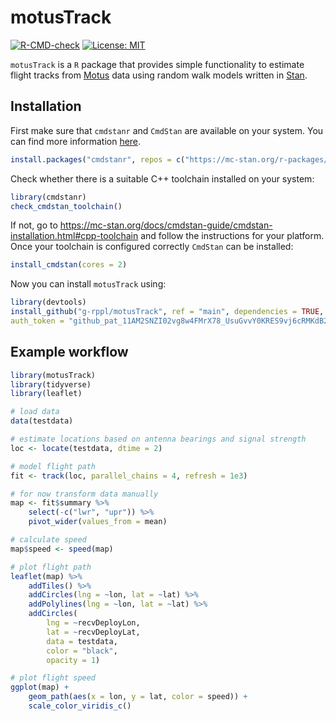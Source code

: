 # motusTrack

[![R-CMD-check](https://github.com/g-rppl/motusTrack/workflows/R-CMD-check/badge.svg)](https://github.com/g-rppl/motusTrack/actions)
[![License: MIT](https://img.shields.io/badge/License-MIT-green.svg)](https://github.com/g-rppl/motusTrack/blob/main/LICENSE)

`motusTrack` is a `R` package that provides simple functionality to estimate flight tracks from [Motus](https://motus.org/) data using random walk models written in [Stan](https://mc-stan.org/).

## Installation

First make sure that `cmdstanr` and `CmdStan` are available on your system. You can find more information [here](https://mc-stan.org/cmdstanr/articles/cmdstanr.html).

```r
install.packages("cmdstanr", repos = c("https://mc-stan.org/r-packages/", getOption("repos")))
```

Check whether there is a suitable C++ toolchain installed on your system:

```r
library(cmdstanr)
check_cmdstan_toolchain()
```

If not, go to <https://mc-stan.org/docs/cmdstan-guide/cmdstan-installation.html#cpp-toolchain> and follow the instructions for your platform. Once your toolchain is configured correctly `CmdStan` can be installed:

```r
install_cmdstan(cores = 2)
```

Now you can install `motusTrack` using:

```r
library(devtools)
install_github("g-rppl/motusTrack", ref = "main", dependencies = TRUE,
auth_token = "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")
```

## Example workflow
    
```r
library(motusTrack)
library(tidyverse)
library(leaflet)

# load data
data(testdata)

# estimate locations based on antenna bearings and signal strength
loc <- locate(testdata, dtime = 2)

# model flight path
fit <- track(loc, parallel_chains = 4, refresh = 1e3)

# for now transform data manually
map <- fit$summary %>%
    select(-c("lwr", "upr")) %>%
    pivot_wider(values_from = mean)

# calculate speed
map$speed <- speed(map)

# plot flight path
leaflet(map) %>%
    addTiles() %>%
    addCircles(lng = ~lon, lat = ~lat) %>%
    addPolylines(lng = ~lon, lat = ~lat) %>%
    addCircles(
        lng = ~recvDeployLon,
        lat = ~recvDeployLat,
        data = testdata,
        color = "black",
        opacity = 1)

# plot flight speed
ggplot(map) +
    geom_path(aes(x = lon, y = lat, color = speed)) +
    scale_color_viridis_c()
```